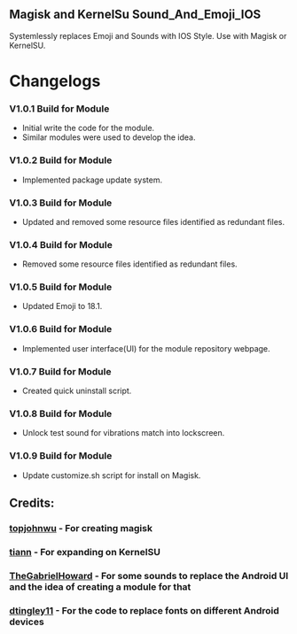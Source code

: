 ## Magisk and KernelSu Sound_And_Emoji_IOS

Systemlessly replaces Emoji and Sounds with IOS Style. Use with Magisk or KernelSU.

# Changelogs

### V1.0.1 Build for Module
- Initial write the code for the module.
- Similar modules were used to develop the idea.


### V1.0.2 Build for Module
- Implemented package update system.


### V1.0.3 Build for Module
- Updated and removed some resource files identified as redundant files.


### V1.0.4 Build for Module
- Removed some resource files identified as redundant files.


### V1.0.5 Build for Module
- Updated Emoji to 18.1.


### V1.0.6 Build for Module
- Implemented user interface(UI) for the module repository webpage.


### V1.0.7 Build for Module
- Created quick uninstall script.


### V1.0.8 Build for Module
- Unlock test sound for vibrations match into lockscreen.


### V1.0.9 Build for Module
- Update customize.sh script for install on Magisk.


## Credits:
### [topjohnwu](https://github.com/topjohnwu) - For creating magisk
### [tiann](https://github.com/tiann) - For expanding on KernelSU
### [TheGabrielHoward](https://github.com/TheGabrielHoward/IOS-sounds/tree/master) - For some sounds to replace the Android UI and the idea of creating a module for that
### [dtingley11](https://github.com/dtingley11/KernelSU-iOS-Emoji) - For the code to replace fonts on different Android devices